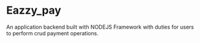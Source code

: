 # Eazzy_pay

An application backend built with NODEJS Framework with duties for users to perform crud payment operations.
